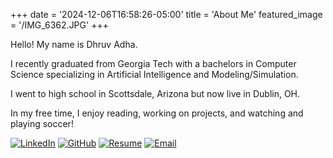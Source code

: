 +++
date = '2024-12-06T16:58:26-05:00'
title = 'About Me'
featured_image = '/IMG_6362.JPG'
+++

Hello! My name is Dhruv Adha. 

I recently graduated from Georgia Tech with a bachelors in Computer Science specializing in Artificial Intelligence and Modeling/Simulation. 

I went to high school in Scottsdale, Arizona but now live in Dublin, OH.

In my free time, I enjoy reading, working on projects, and watching and playing soccer!


[![LinkedIn](https://img.shields.io/badge/-LinkedIn-blue?style=flat-square&logo=linkedin&logoColor=white)](https://www.linkedin.com/in/dhruv-adha-ba5142215/)
[![GitHub](https://img.shields.io/badge/-GitHub-black?style=flat-square&logo=github&logoColor=white)](https://github.com/dhruv34)
[![Resume](https://img.shields.io/badge/-Resume-darkgreen?style=flat-square&logo=adobeacrobatreader&logoColor=white)](/resume.pdf)
[![Email](https://img.shields.io/badge/-Email-red?style=flat-square&logo=gmail&logoColor=white)](mailto:dhruv0515@gmail.com)
